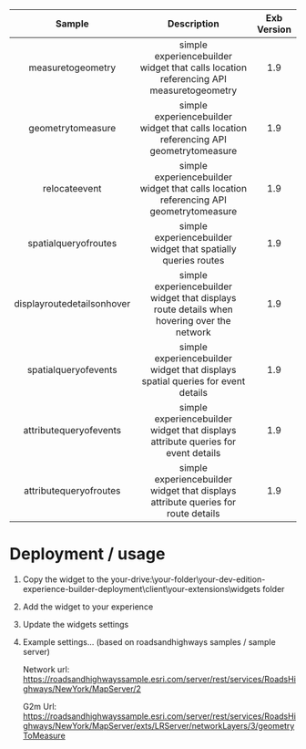 | Sample  | Description    | Exb Version
| :---:   | :---: | :---: |
| measuretogeometry | simple experiencebuilder widget that calls location referencing API measuretogeometry   | 1.9 |
| geometrytomeasure | simple experiencebuilder widget that calls location referencing API geometrytomeasure   | 1.9 |
| relocateevent | simple experiencebuilder widget that calls location referencing API geometrytomeasure   | 1.9 |
| spatialqueryofroutes | simple experiencebuilder widget that spatially queries routes   | 1.9 |
| displayroutedetailsonhover | simple experiencebuilder widget that displays route details when hovering over the network   | 1.9 |
| spatialqueryofevents | simple experiencebuilder widget that displays spatial queries for event details   | 1.9 |
| attributequeryofevents | simple experiencebuilder widget that displays attribute queries for event details   | 1.9 |
| attributequeryofroutes | simple experiencebuilder widget that displays attribute queries for route details   | 1.9 |

# Deployment / usage
1. Copy the widget to the your-drive:\your-folder\your-dev-edition-experience-builder-deployment\client\your-extensions\widgets folder
2. Add the widget to your experience
3. Update the widgets settings
4. Example settings... (based on roadsandhighways samples / sample server)

   Network url: https://roadsandhighwayssample.esri.com/server/rest/services/RoadsHighways/NewYork/MapServer/2 
   
   G2m Url: https://roadsandhighwayssample.esri.com/server/rest/services/RoadsHighways/NewYork/MapServer/exts/LRServer/networkLayers/3/geometryToMeasure

